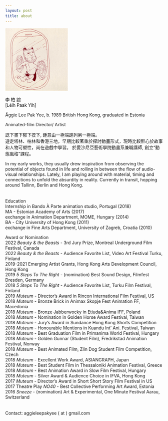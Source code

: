 ```yaml
---
layout: post
title: about
---
```


<img src="./assets/images/about/about001.gif" alt="Äggies headshot" width="200"/>

李 柏 誼  
[Léih Paak Yìh]

Äggie Lee Pak Yee, b. 1989 British Hong Kong, graduated in Estonia

Animated-film Director/ Artist

諗下畫下郁下摸下, 鍾意由一極端跑列另一極端。  
遊走塔林、柏林和香港三地，早期比較著重於探討動畫形式，現時比較醉心於故事和人物可塑性，尚在遊戲中學習。 於愛沙尼亞藝術學院動畫系兼職講師, 創立“動態風格”課程。

In my early works, they usually drew inspiration from observing the potential of objects found in life and rolling in between the flow of audio-visual relationships. Lately, I am playing around with material, timing and connections to unfold the absurdity in reality. Currently in transit, hopping around Tallinn, Berlin and Hong Kong.
<br>
<br>
<br>
Education  
Internship in Bando À Parte animation studio, Portugal (2018)  
MA - Estonian Academy of Arts (2017)  
exchange in Animation Department, MOME, Hungary (2014)  
BA - City University of Hong Kong (2011)  
exchange in Fine Arts Department, University of Zagreb, Croatia (2010)

Award or Nomination  
2022 _Beauty & the Beasts_ - 3rd Jury Prize, Montreal Underground Film Festival, Canada  
2022 _Beauty & the Beasts_ - Audience Favorite List, Video Art Festival Turku, Finland  
2019-2021 Emerging Artist Grants, Hong Kong Arts Development Council, Hong Kong  
2019 _5 Steps To The Right_ - (nomination) Best Sound Design, Filmfest Dresden, Germany  
2018 _5 Steps To The Right_ - Audience Favorite List, Turku Film Festival, Finland  
2019 _Muteum_ - Director’s Award in Rincon International Film Festival, US  
2018 _Muteum_ - Bronze Brick in Animax Skopje Fest Animation FF, Macedonia  
2018 _Muteum_ - Bronze Jabberwocky in Etiuda&Anima IFF, Poland  
2018 _Muteum_ - Nomination in Golden Horse Award Festival, Taiwan  
2018 _Muteum_ - Jury’s Award in Sundance Hong Kong Shorts Competition  
2018 _Muteum_ - Honourable Mentions in Kuandu Int’ Ani. Festival, Taiwan  
2018 _Muteum_ - Best Graduation Film in Primanima World Festival, Hungary  
2018 _Muteum_ - Golden Gunnar (Student Film), Fredrikstad Animation Festival, Norway  
2018 _Muteum_ - Best Animated Film, Zlin Dog Student Film Competition, Czech  
2018 _Muteum_ - Excellent Work Award, ASIANGRAPH, Japan  
2018 _Muteum_ - Best Student Film in Thessaloniki Animation Festival, Greece  
2018 _Muteum_ - Best Animation Award in Slow Film Festival, Hungary  
2018 _Muteum_ - Silver Award & Audience Choice in IFVA, Hong Kong  
2017 _Muteum_ - Director’s Award in Short Short Story Film Festival in US  
2017 Theatre Play _NO40_ - Best Collective Performing Art Award, Estonia  
2016 _Sneeze_ - (nomination) Art & Experimental, One Minute Festival Aarau, Switzerland
<br>
<br>
<br>
Contact: aggieleepakyee ( at ) gmail.com
